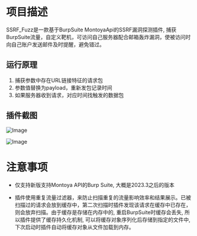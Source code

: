 # 项目描述
SSRF_Fuzz是一款基于BurpSuite MontoyaApi的SSRF漏洞探测插件, 捕获BurpSuite流量，自定义靶机，可访问自己服务器配合邮箱轰炸漏洞，使被访问时向自己账户发送邮件及时提醒，避免错过。

## 运行原理
1. 捕获参数中存在URL链接特征的请求包
2. 参数值替换为payload，重新发包记录时间
3. 如果服务器收到请求，对应时间找触发的数据包



## 插件截图

![Image](https://github.com/user-attachments/assets/46e37c50-56cc-4c90-a818-38a6583e44e8)

![Image](https://github.com/user-attachments/assets/504b8926-6d67-4258-a24f-5aa09dfe7171)

# 注意事项
- 仅支持新版支持Montoya API的Burp Suite, 大概是2023.3之后的版本

- 插件使用重复流量过滤器，来防止扫描重复的流量影响效率和结果展示。已被扫描过的请求会放到缓存中，第二次扫描时插件发现该请求在缓存中已存在， 则会放弃扫描。由于缓存是存储在内存中的, 重启BurpSuite时缓存会丢失, 所以插件提供了缓存持久化机制, 可以将缓存对象序列化后存储到指定的文件中, 下次启动时插件自动将缓存对象从文件加载到内存。
